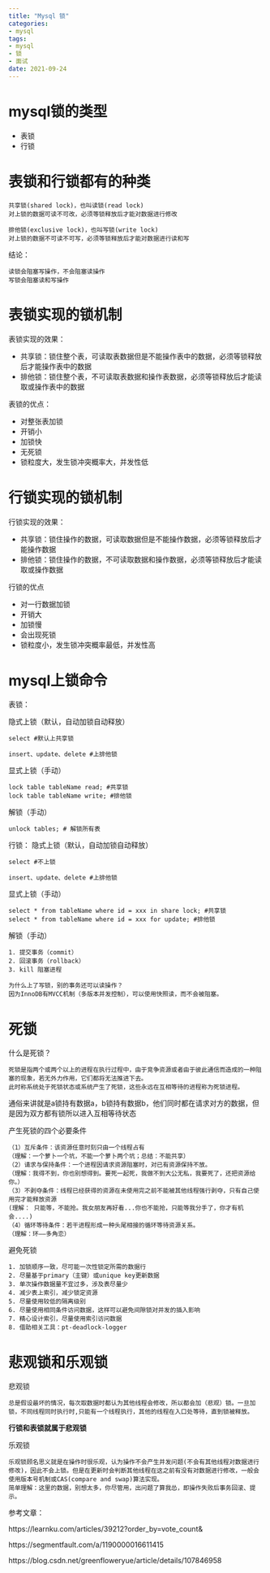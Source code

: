 ```yaml
---
title: "Mysql 锁"
categories:
- mysql
tags:
- mysql
- 锁
- 面试
date: 2021-09-24
---
```

# mysql锁的类型
* 表锁
* 行锁

# 表锁和行锁都有的种类
```
共享锁(shared lock)，也叫读锁(read lock)
对上锁的数据可读不可改，必须等锁释放后才能对数据进行修改
    
排他锁(exclusive lock)，也叫写锁(write lock)
对上锁的数据不可读不可写，必须等锁释放后才能对数据进行读和写
```
结论：
```
读锁会阻塞写操作，不会阻塞读操作
写锁会阻塞读和写操作
```

# 表锁实现的锁机制
表锁实现的效果：
* 共享锁：锁住整个表，可读取表数据但是不能操作表中的数据，必须等锁释放后才能操作表中的数据
* 排他锁：锁住整个表，不可读取表数据和操作表数据，必须等锁释放后才能读取或操作表中的数据

表锁的优点：
* 对整张表加锁
* 开销小
* 加锁快
* 无死锁
* 锁粒度大，发生锁冲突概率大，并发性低

# 行锁实现的锁机制
行锁实现的效果：
* 共享锁：锁住操作的数据，可读取数据但是不能操作数据，必须等锁释放后才能操作数据
* 排他锁：锁住操作的数据，不可读取数据和操作数据，必须等锁释放后才能读取或操作数据

行锁的优点
* 对一行数据加锁
* 开销大
* 加锁慢
* 会出现死锁
* 锁粒度小，发生锁冲突概率最低，并发性高

# mysql上锁命令
表锁：

隐式上锁（默认，自动加锁自动释放）
```
select #默认上共享锁
```
```
insert、update、delete #上排他锁
```
显式上锁（手动）
```
lock table tableName read; #共享锁
lock table tableName write; #排他锁
```
解锁（手动）
```
unlock tables; # 解锁所有表
```

行锁：
隐式上锁（默认，自动加锁自动释放）
```
select #不上锁
```
```
insert、update、delete #上排他锁
```
显式上锁（手动）
```
select * from tableName where id = xxx in share lock; #共享锁
select * from tableName where id = xxx for update; #排他锁
```
解锁（手动）
```
1. 提交事务（commit）
2. 回滚事务（rollback）
3. kill 阻塞进程
```

```
为什么上了写锁，别的事务还可以读操作？
因为InnoDB有MVCC机制（多版本并发控制），可以使用快照读，而不会被阻塞。
```

# 死锁
什么是死锁？
```
死锁是指两个或两个以上的进程在执行过程中，由于竞争资源或者由于彼此通信而造成的一种阻塞的现象，若无外力作用，它们都将无法推进下去。
此时称系统处于死锁状态或系统产生了死锁，这些永远在互相等待的进程称为死锁进程。
```
通俗来讲就是a锁持有数据a，b锁持有数据b，他们同时都在请求对方的数据，但是因为双方都有锁所以进入互相等待状态

产生死锁的四个必要条件
```
（1）互斥条件：该资源任意时刻只由一个线程占有
（理解：一个萝卜一个坑，不能一个萝卜两个坑；总结：不能共享）
（2）请求与保持条件：一个进程因请求资源阻塞时，对已有资源保持不放。
（理解：我得不到，你也别想得到。要死一起死，我做不到大公无私，我要死了，还把资源给你。）
（3）不剥夺条件：线程已经获得的资源在未使用完之前不能被其他线程强行剥夺，只有自己使用完才能释放资源
(理解： 只能等，不能抢。我女朋友再好看...你也不能抢，只能等我分手了，你才有机会....)
（4）循环等待条件：若干进程形成一种头尾相接的循环等待资源关系。
（理解：环——多角恋）
```

避免死锁
```
1. 加锁顺序一致，尽可能一次性锁定所需的数据行
2. 尽量基于primary（主键）或unique key更新数据
3. 单次操作数据量不宜过多，涉及表尽量少
4. 减少表上索引，减少锁定资源
5. 尽量使用较低的隔离级别
6. 尽量使用相同条件访问数据，这样可以避免间隙锁对并发的插入影响
7. 精心设计索引，尽量使用索引访问数据
8. 借助相关工具：pt-deadlock-logger
```

# 悲观锁和乐观锁
悲观锁
```
总是假设最坏的情况，每次取数据时都认为其他线程会修改，所以都会加（悲观）锁。一旦加锁，不同线程同时执行时,只能有一个线程执行，其他的线程在入口处等待，直到锁被释放。
```
**行锁和表锁就属于悲观锁**

乐观锁
```
乐观锁顾名思义就是在操作时很乐观，认为操作不会产生并发问题(不会有其他线程对数据进行修改)，因此不会上锁。但是在更新时会判断其他线程在这之前有没有对数据进行修改，一般会使用版本号机制或CAS(compare and swap)算法实现。
简单理解：这里的数据，别想太多，你尽管用，出问题了算我怂，即操作失败后事务回滚、提示。
```

参考文章：
<p>https://learnku.com/articles/39212?order_by=vote_count&</p>
<p>https://segmentfault.com/a/1190000016611415</p>
<p>https://blog.csdn.net/greenfloweryue/article/details/107846958</p>